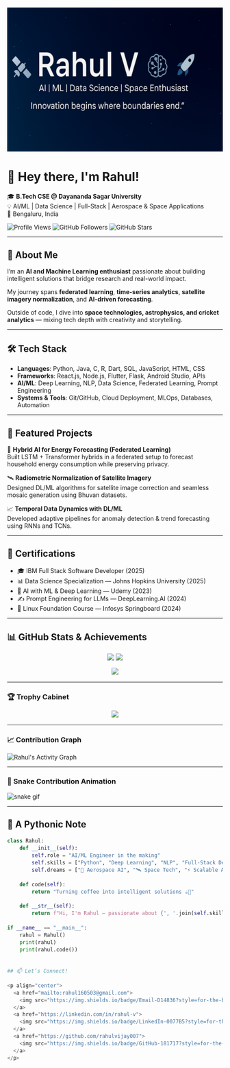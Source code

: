 <p align="center">
  <img src="https://raw.githubusercontent.com/rahulvijay007/rahulvijay007/main/assets/banner.png" alt="Rahul's Banner"/>
</p>

# 👋 Hey there, I'm Rahul!

🎓 **B.Tech CSE @ Dayananda Sagar University**  
💡 AI/ML | Data Science | Full-Stack | Aerospace & Space Applications  
📍 Bengaluru, India  

![Profile Views](https://komarev.com/ghpvc/?username=rahulvijay007&color=blue&style=flat-square&label=PROFILE+VIEWS)
![GitHub Followers](https://img.shields.io/github/followers/rahulvijay007?label=Followers&style=flat-square)
![GitHub Stars](https://img.shields.io/github/stars/rahulvijay007?label=Stars&style=flat-square)

---

## 🚀 About Me
I’m an **AI and Machine Learning enthusiast** passionate about building intelligent solutions that bridge research and real-world impact.  

My journey spans **federated learning**, **time-series analytics**, **satellite imagery normalization**, and **AI-driven forecasting**.  

Outside of code, I dive into **space technologies, astrophysics, and cricket analytics** — mixing tech depth with creativity and storytelling.  

---

## 🛠️ Tech Stack
- **Languages**: Python, Java, C, R, Dart, SQL, JavaScript, HTML, CSS  
- **Frameworks**: React.js, Node.js, Flutter, Flask, Android Studio, APIs  
- **AI/ML**: Deep Learning, NLP, Data Science, Federated Learning, Prompt Engineering  
- **Systems & Tools**: Git/GitHub, Cloud Deployment, MLOps, Databases, Automation  

---

## 🔬 Featured Projects
🌟 **Hybrid AI for Energy Forecasting (Federated Learning)**  
Built LSTM + Transformer hybrids in a federated setup to forecast household energy consumption while preserving privacy.  

🛰️ **Radiometric Normalization of Satellite Imagery**  
Designed DL/ML algorithms for satellite image correction and seamless mosaic generation using Bhuvan datasets.  

📈 **Temporal Data Dynamics with DL/ML**  
Developed adaptive pipelines for anomaly detection & trend forecasting using RNNs and TCNs.  

---

## 📜 Certifications
- 🎓 IBM Full Stack Software Developer (2025)  
- 📊 Data Science Specialization — Johns Hopkins University (2025)  
- 🤖 AI with ML & Deep Learning — Udemy (2023)  
- ✍️ Prompt Engineering for LLMs — DeepLearning.AI (2024)  
- 🐧 Linux Foundation Course — Infosys Springboard (2024)  

---

## 📊 GitHub Stats & Achievements
<p align="center">
  <img src="https://github-readme-stats.vercel.app/api?username=rahulvijay007&show_icons=true&theme=tokyonight" height="180px"/>
  <img src="https://github-readme-streak-stats.herokuapp.com/?user=rahulvijay007&theme=tokyonight" height="180px"/>
</p>

<p align="center">
  <img src="https://github-readme-stats.vercel.app/api/top-langs/?username=rahulvijay007&layout=compact&theme=tokyonight" height="160px"/>
</p>

---

### 🏆 Trophy Cabinet
<p align="center">
  <img src="https://github-profile-trophy.vercel.app/?username=rahulvijay007&theme=tokyonight&no-frame=true&margin-w=15"/>
</p>

---

### 📈 Contribution Graph
![Rahul's Activity Graph](https://github-readme-activity-graph.vercel.app/graph?username=rahulvijay007&theme=tokyo-night)

---

### 🐍 Snake Contribution Animation
![snake gif](https://github.com/rahulvijay007/rahulvijay007/blob/output/github-contribution-grid-snake.svg)

---

## 🐍 A Pythonic Note
```python
class Rahul:
    def __init__(self):
        self.role = "AI/ML Engineer in the making"
        self.skills = ["Python", "Deep Learning", "NLP", "Full-Stack Dev", "Cricket Analysis"]
        self.dreams = ["🚀 Aerospace AI", "🛰️ Space Tech", "⚡ Scalable AI Systems"]

    def code(self):
        return "Turning coffee into intelligent solutions ☕🤖"

    def __str__(self):
        return f"Hi, I'm Rahul – passionate about {', '.join(self.skills[:3])}... and occasionally debugging life."

if __name__ == "__main__":
    rahul = Rahul()
    print(rahul)
    print(rahul.code())


## 📫 Let’s Connect!

<p align="center">
  <a href="mailto:rahul160503@gmail.com">
    <img src="https://img.shields.io/badge/Email-D14836?style=for-the-badge&logo=gmail&logoColor=white" alt="Email"/>
  </a>
  <a href="https://linkedin.com/in/rahul-v">
    <img src="https://img.shields.io/badge/LinkedIn-0077B5?style=for-the-badge&logo=linkedin&logoColor=white" alt="LinkedIn"/>
  </a>
  <a href="https://github.com/rahulvijay007">
    <img src="https://img.shields.io/badge/GitHub-181717?style=for-the-badge&logo=github&logoColor=white" alt="GitHub"/>
  </a>
</p>
